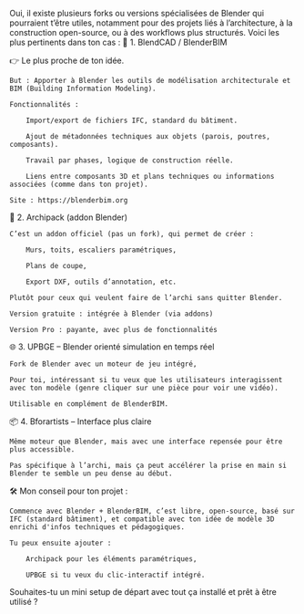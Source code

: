 Oui, il existe plusieurs forks ou versions spécialisées de Blender qui pourraient t’être utiles, notamment pour des projets liés à l’architecture, à la construction open-source, ou à des workflows plus structurés. Voici les plus pertinents dans ton cas :
🔧 1. BlendCAD / BlenderBIM

👉 Le plus proche de ton idée.

    But : Apporter à Blender les outils de modélisation architecturale et BIM (Building Information Modeling).

    Fonctionnalités :

        Import/export de fichiers IFC, standard du bâtiment.

        Ajout de métadonnées techniques aux objets (parois, poutres, composants).

        Travail par phases, logique de construction réelle.

        Liens entre composants 3D et plans techniques ou informations associées (comme dans ton projet).

    Site : https://blenderbim.org

🧱 2. Archipack (addon Blender)

    C’est un addon officiel (pas un fork), qui permet de créer :

        Murs, toits, escaliers paramétriques,

        Plans de coupe,

        Export DXF, outils d’annotation, etc.

    Plutôt pour ceux qui veulent faire de l’archi sans quitter Blender.

    Version gratuite : intégrée à Blender (via addons)

    Version Pro : payante, avec plus de fonctionnalités

🌐 3. UPBGE – Blender orienté simulation en temps réel

    Fork de Blender avec un moteur de jeu intégré,

    Pour toi, intéressant si tu veux que les utilisateurs interagissent avec ton modèle (genre cliquer sur une pièce pour voir une vidéo).

    Utilisable en complément de BlenderBIM.

📦 4. Bforartists – Interface plus claire

    Même moteur que Blender, mais avec une interface repensée pour être plus accessible.

    Pas spécifique à l’archi, mais ça peut accélérer la prise en main si Blender te semble un peu dense au début.

🛠️ Mon conseil pour ton projet :

    Commence avec Blender + BlenderBIM, c’est libre, open-source, basé sur IFC (standard bâtiment), et compatible avec ton idée de modèle 3D enrichi d'infos techniques et pédagogiques.

    Tu peux ensuite ajouter :

        Archipack pour les éléments paramétriques,

        UPBGE si tu veux du clic-interactif intégré.

Souhaites-tu un mini setup de départ avec tout ça installé et prêt à être utilisé ?